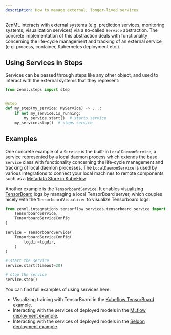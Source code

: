 ```yaml
---
description: How to manage external, longer-lived services
---
```


ZenML interacts with external systems (e.g. prediction services, monitoring
systems, visualization services) via a so-called `Service` abstraction.
The concrete implementation of this abstraction deals with functionality
concerning the life-cycle management and tracking of an external service 
(e.g. process, container, Kubernetes deployment etc.).

## Using Services in Steps

Services can be passed through steps like any other object, and used to 
interact with the external systems that they represent:

```python
from zenml.steps import step


@step
def my_step(my_service: MyService) -> ...:
    if not my_service.is_running:
        my_service.start()  # starts service
    my_service.stop()  # stops service
```

## Examples

One concrete example of a `Service` is the built-in `LocalDaemonService`, a
service represented by a local daemon process which extends the base `Service`
class with functionality concerning the life-cycle management and tracking
of local daemon processes. The `LocalDaemonService` is used by various
integrations to connect your local machines to remote components such as a
[Metadata Store in KubeFlow](../../mlops_stacks/metadata_stores/kubeflow.md).

Another example is the `TensorboardService`.
It enables visualizing [TensorBoard](https://www.tensorflow.org/tensorboard)
logs by managing a local TensorBoard server, which couples nicely with
the `TensorboardVisualizer` to visualize Tensorboard logs:

```python
from zenml.integrations.tensorflow.services.tensorboard_service import (
    TensorboardService,
    TensorboardServiceConfig
)

service = TensorboardService(
    TensorboardServiceConfig(
        logdir=logdir,
    )
)

# start the service
service.start(timeout=20)

# stop the service
service.stop()
```

You can find full examples of using services here:

* Visualizing training with TensorBoard in the
[Kubeflow TensorBoard example](https://github.com/zenml-io/zenml/tree/main/examples/kubeflow_pipelines_orchestration).
* Interacting with the services of deployed models in the
[MLflow deployment example](https://github.com/zenml-io/zenml/tree/main/examples/mlflow_deployment).
* Interacting with the services of deployed models in the
[Seldon deployment example](https://github.com/zenml-io/zenml/tree/main/examples/seldon_deployment).
